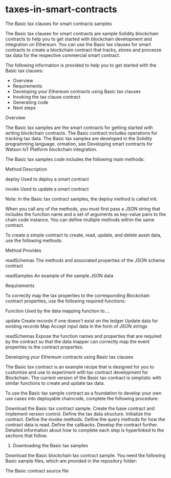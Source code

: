 # taxes-in-smart-contracts
The Basic tax clauses for smart contracts samples

The Basic tax clauses for smart contracts are sample Solidity blockchain contracts to help you to get started with blockchain development and integration on Ethereum. You can use the Basic tax clauses for smart contracts to create a blockchain contract that tracks, stores and processe tax data for the respective commercial smart contract.

The following information is provided to help you to get started with the Basic tax clauses:

- Overview
- Requirements
- Developing your Ethereum contracts using Basic tax clauses
- Invoking the tax clause contract
- Generating code
- Next steps


Overview

The Basic tax samples are the smart contracts for getting started with writing blockchain contracts. The Basic contract includes operations for tracking tax data. The Basic tax samples are developed in the Solidity programming language. ormation, see Developing smart contracts for Watson IoT Platform blockchain integration.

The Basic tax samples code includes the following main methods:

Method	Description

deploy	Used to deploy a smart contract

invoke	Used to update a smart contract

Note: In the Basic tax contract samples, the deploy method is called init.

When you call any of the methods, you must first pass a JSON string that includes the function name and a set of arguments as key-value pairs to the chain code instance. You can define multiple methods within the same contract.

To create a simple contract to create, read, update, and delete asset data, use the following methods:

Method	    Provides

readSchemas The methods and associated properties of the JSON schema contract

readSamples An example of the sample JSON data


Requirements

To correctly map the tax properties to the corresponding Blockchain contract properties, use the following required functions:

Function	Used by the data mapping function to....

update 
Create records if one doesn't exist on the ledger
Update data for existing records
Map 
Accept  input data in the form of JSON strings

readSchemas	
Expose the function names and properties that are required by the contract so that the data mapper can correctly map the event properties to the contract properties.


Developing your Ethereum contracts using Basic tax clauses

The Basic tax contract is an example recipe that is designed for you to customize and use to experiment with tax contract development for Blockchain. The current version of the Basic tax contract is simplistic with similar functions to create and update tax data.

To use the Basic tax sample contract as a foundation to develop your own use cases into deployable chaincode, complete the following procedure:

Download the Basic tax contract sample.
Create the base contract and implement version control.
Define the tax data structure.
Initialize the contract.
Define the invoke methods.
Define the query methods for how the contract data is read.
Define the callbacks.
Develop the contract further.
Detailed information about how to complete each step is hyperlinked to the sections that follow.


1. Downloading the Basic tax samples

Download the Basic blockchain tax contract sample. You need the following Basic sample files, which are provided in the repository folder:

The Basic contract source file






